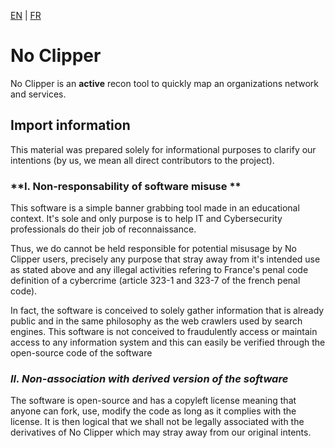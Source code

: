 [EN](./README.md) | [FR](./README.fr.md)

# No Clipper

No Clipper is an **active** recon tool to quickly map an organizations network and services. 

## Import information

This material was prepared solely for informational purposes to clarify our intentions (by us, we mean all direct contributors to the project).

### **I. Non-responsability of software misuse **

This software is a simple banner grabbing tool made in an educational context. It's sole and only purpose is to help IT and Cybersecurity professionals do their job of reconnaissance.

Thus, we do cannot be held responsible for potential misusage by No Clipper users, precisely any purpose that stray away from it's intended use as stated above and any illegal activities refering to France's penal code definition of a cybercrime (article 323-1 and 323-7 of the french penal code).

In fact, the software is conceived to solely gather information that is already public and in the same philosophy as the web crawlers used by search engines. This software is not conceived to fraudulently access or maintain access to any information system and this can easily be verified through the open-source code of the software

### *II. Non-association with derived version of the software*

The software is open-source and has a copyleft license meaning that anyone can fork, use, modify the code as long as it complies with the license. It is then logical that we shall not be legally associated with the derivatives of No Clipper which may stray away from our original intents.
